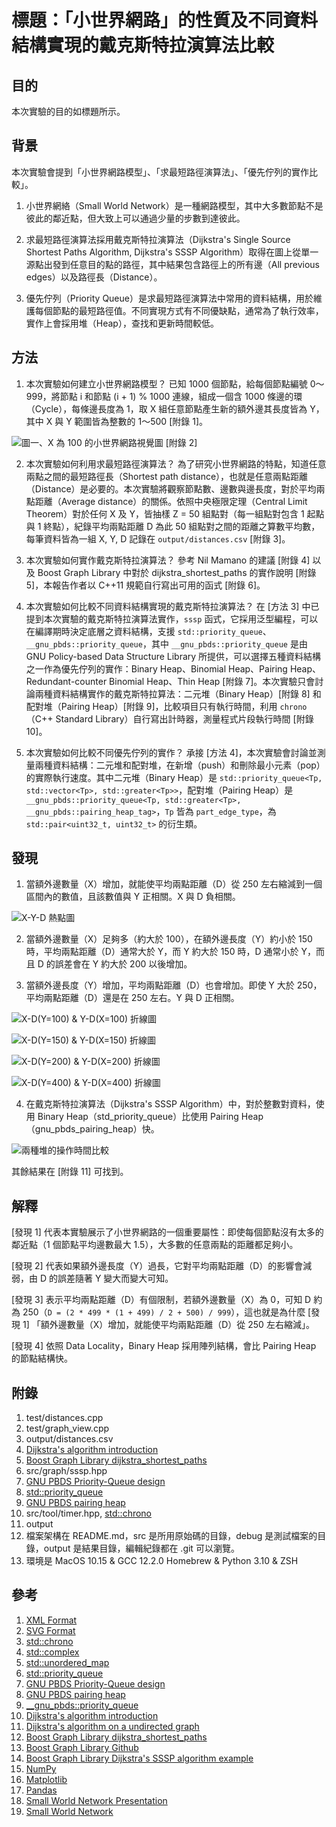 # 標題：「小世界網路」的性質及不同資料結構實現的戴克斯特拉演算法比較

## 目的

本次實驗的目的如標題所示。

## 背景

本次實驗會提到「小世界網路模型」、「求最短路徑演算法」、「優先佇列的實作比較」。

1. 小世界網絡（Small World Network）是一種網路模型，其中大多數節點不是彼此的鄰近點，但大致上可以通過少量的步數到達彼此。

2. 求最短路徑演算法採用戴克斯特拉演算法（Dijkstra's Single Source Shortest Paths Algorithm, Dijkstra's SSSP Algorithm）取得在圖上從單一源點出發到任意目的點的路徑，其中結果包含路徑上的所有邊（All previous edges）以及路徑長（Distance）。

3. 優先佇列（Priority Queue）是求最短路徑演算法中常用的資料結構，用於維護每個節點的最短路徑值。不同實現方式有不同優缺點，通常為了執行效率，實作上會採用堆（Heap），查找和更新時間較低。

## 方法

1. 本次實驗如何建立小世界網路模型？
已知 1000 個節點，給每個節點編號 0～999，將節點 i 和節點 (i + 1) % 1000 連線，組成一個含 1000 條邊的環（Cycle），每條邊長度為 1，取 X 組任意節點產生新的額外邊其長度皆為 Y，其中 X 與 Y 範圍皆為整數的 1～500 [附錄 1]。

![圖一、X 為 100 的小世界網路視覺圖 [附錄 2]](../output/graph_view.svg)

2. 本次實驗如何利用求最短路徑演算法？
為了研究小世界網路的特點，知道任意兩點之間的最短路徑長（Shortest path distance），也就是任意兩點距離（Distance）是必要的。本次實驗將觀察節點數、邊數與邊長度，對於平均兩點距離（Average distance）的關係。依照中央極限定理（Central Limit Theorem）對於任何 X 及 Y，皆抽樣 Z = 50 組點對（每一組點對包含 1 起點與 1 終點），紀錄平均兩點距離 D 為此 50 組點對之間的距離之算數平均數，每筆資料皆為一組 X, Y, D 記錄在 `output/distances.csv` [附錄 3]。

3. 本次實驗如何實作戴克斯特拉演算法？
參考 Nil Mamano 的建議 [附錄 4] 以及 Boost Graph Library 中對於 dijkstra_shortest_paths 的實作說明 [附錄 5]，本報告作者以 C++11 規範自行寫出可用的函式 [附錄 6]。

4. 本次實驗如何比較不同資料結構實現的戴克斯特拉演算法？
在 [方法 3] 中已提到本次實驗的戴克斯特拉演算法實作，`sssp` 函式，它採用泛型編程，可以在編譯期時決定底層之資料結構，支援 `std::priority_queue`、`__gnu_pbds::priority_queue`，其中 `__gnu_pbds::priority_queue` 是由 GNU Policy-based Data Structure Library 所提供，可以選擇五種資料結構之一作為優先佇列的實作：Binary Heap、Binomial Heap、Pairing Heap、Redundant-counter Binomial Heap、Thin Heap [附錄 7]。本次實驗只會討論兩種資料結構實作的戴克斯特拉算法：二元堆（Binary Heap）[附錄 8] 和配對堆（Pairing Heap）[附錄 9]，比較項目只有執行時間，利用 `chrono`（C++ Standard Library）自行寫出計時器，測量程式片段執行時間 [附錄 10]。

5. 本次實驗如何比較不同優先佇列的實作？
承接 [方法 4]，本次實驗會討論並測量兩種資料結構：二元堆和配對堆，在新增（push）和刪除最小元素（pop）的實際執行速度。其中二元堆（Binary Heap）是 `std::priority_queue<Tp, std::vector<Tp>, std::greater<Tp>>`，配對堆（Pairing Heap）是 `__gnu_pbds::priority_queue<Tp, std::greater<Tp>, __gnu_pbds::pairing_heap_tag>`，`Tp` 皆為 `part_edge_type`，為 `std::pair<uint32_t, uint32_t>` 的衍生類。

## 發現

1. 當額外邊數量（X）增加，就能使平均兩點距離（D）從 250 左右縮減到一個區間內的數值，且該數值與 Y 正相關。X 與 D 負相關。

![X-Y-D 熱點圖](../output/x-y-d.png)

2. 當額外邊數量（X）足夠多（約大於 100），在額外邊長度（Y）約小於 150 時，平均兩點距離（D）通常大於 Y，而 Y 約大於 150 時，D 通常小於 Y，而且 D 的誤差會在 Y 約大於 200 以後增加。

3. 當額外邊長度（Y）增加，平均兩點距離（D）也會增加。即使 Y 大於 250，平均兩點距離（D）還是在 250 左右。Y 與 D 正相關。

![X-D(Y=100) & Y-D(X=100) 折線圖](../output/x-y100-d_x100-y-d.png)

![X-D(Y=150) & Y-D(X=150) 折線圖](../output/x-y150-d_x150-y-d.png)

![X-D(Y=200) & Y-D(X=200) 折線圖](../output/x-y200-d_x200-y-d.png)

![X-D(Y=400) & Y-D(X=400) 折線圖](../output/x-y400-d_x400-y-d.png)

4. 在戴克斯特拉演算法（Dijkstra's SSSP Algorithm）中，對於整數對資料，使用 Binary Heap（std_priority_queue）比使用 Pairing Heap（gnu_pbds_pairing_heap）快。

![兩種堆的操作時間比較](../output/heap_time_benchmark.png)

其餘結果在 [附錄 11] 可找到。

## 解釋

[發現 1] 代表本實驗展示了小世界網路的一個重要屬性：即使每個節點沒有太多的鄰近點（1 個節點平均邊數最大 1.5），大多數的任意兩點的距離都足夠小。

[發現 2] 代表如果額外邊長度（Y）過長，它對平均兩點距離（D）的影響會減弱，由 D 的誤差隨著 Y 變大而變大可知。

[發現 3] 表示平均兩點距離（D）有個限制，若額外邊數量（X）為 0，可知 D 約為 250（`D = (2 * 499 * (1 + 499) / 2 + 500) / 999`），這也就是為什麼 [發現 1] 「額外邊數量（X）增加，就能使平均兩點距離（D）從 250 左右縮減」。

[發現 4] 依照 Data Locality，Binary Heap 採用陣列結構，會比 Pairing Heap 的節點結構快。

## 附錄

1. test/distances.cpp
2. test/graph_view.cpp
3. output/distances.csv
4. [Dijkstra's algorithm introduction](http://nmamano.com/blog/dijkstra/dijkstra.html)
5. [Boost Graph Library dijkstra_shortest_paths](https://www.boost.org/doc/libs/1_42_0/libs/graph/doc/dijkstra_shortest_paths.html)
6. src/graph/sssp.hpp
7. [GNU PBDS Priority-Queue design](https://gcc.gnu.org/onlinedocs/libstdc++/ext/pb_ds/pq_design.html)
8. [std::priority_queue](https://gcc.gnu.org/onlinedocs/gcc-12.2.0/libstdc++/api/a08762.html)
9. [GNU PBDS pairing heap](https://gcc.gnu.org/onlinedocs/gcc-12.2.0/libstdc++/api/a13550.html)
10. src/tool/timer.hpp, [std::chrono](https://gcc.gnu.org/onlinedocs/gcc-12.2.0/libstdc++/api/a01672.html)
11. output
12. 檔案架構在 README.md，src 是所用原始碼的目錄，debug 是測試檔案的目錄，output 是結果目錄，編輯紀錄都在 .git 可以瀏覽。
13. 環境是 MacOS 10.15 & GCC 12.2.0 Homebrew & Python 3.10 & ZSH

## 參考

1. [XML Format](https://developer.mozilla.org/en-US/docs/Web/XML)
2. [SVG Format](https://developer.mozilla.org/en-US/docs/Web/SVG)
3. [std::chrono](https://gcc.gnu.org/onlinedocs/gcc-12.2.0/libstdc++/api/a01672.html)
4. [std::complex](https://gcc.gnu.org/onlinedocs/gcc-12.2.0/libstdc++/api/a01572.html)
5. [std::unordered_map](https://gcc.gnu.org/onlinedocs/gcc-12.2.0/libstdc++/api/a08926.html)
6. [std::priority_queue](https://gcc.gnu.org/onlinedocs/gcc-12.2.0/libstdc++/api/a08762.html)
7. [GNU PBDS Priority-Queue design](https://gcc.gnu.org/onlinedocs/libstdc++/ext/pb_ds/pq_design.html)
8. [GNU PBDS pairing heap](https://gcc.gnu.org/onlinedocs/gcc-12.2.0/libstdc++/api/a13550.html)
9. [__gnu_pbds::priority_queue](https://gcc.gnu.org/onlinedocs/gcc-12.2.0/libstdc++/api/a12902.html)
10. [Dijkstra's algorithm introduction](http://nmamano.com/blog/dijkstra/dijkstra.html)
11. [Dijkstra's algorithm on a undirected graph](https://www.geeksforgeeks.org/dijkstras-shortest-path-algorithm-using-priority_queue-stl/)
12. [Boost Graph Library dijkstra_shortest_paths](https://www.boost.org/doc/libs/1_42_0/libs/graph/doc/dijkstra_shortest_paths.html)
13. [Boost Graph Library Github](https://github.com/boostorg/graph)
14. [Boost Graph Library Dijkstra's SSSP algorithm example](https://github.com/boostorg/graph/blob/develop/example/dijkstra-example.cpp)
15. [NumPy](https://numpy.org/doc/stable/reference)
16. [Matplotlib](https://matplotlib.org/stable)
17. [Pandas](https://pandas.pydata.org/docs/reference)
18. [Small World Network Presentation](https://www.jsums.edu/nmeghanathan/files/2015/08/CSC641-Fall2015-Module-6-Small-World-Networks-reduced.pdf)
19. [Small World Network](https://en.wikipedia.org/wiki/Small-world_network)
